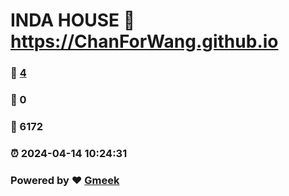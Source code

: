 # INDA HOUSE :link: https://ChanForWang.github.io 
### :page_facing_up: [4](https://ChanForWang.github.io/tag.html) 
### :speech_balloon: 0 
### :hibiscus: 6172 
### :alarm_clock: 2024-04-14 10:24:31 
### Powered by :heart: [Gmeek](https://github.com/Meekdai/Gmeek)
